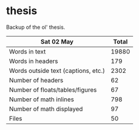 thesis
======
Backup of the ol' thesis.

Sat 02 May | Total
---|---
Words in text| 19880
Words in headers| 179
Words outside text (captions, etc.)| 2302
Number of headers| 62
Number of floats/tables/figures| 67
Number of math inlines| 798
Number of math displayed| 97
Files| 50

